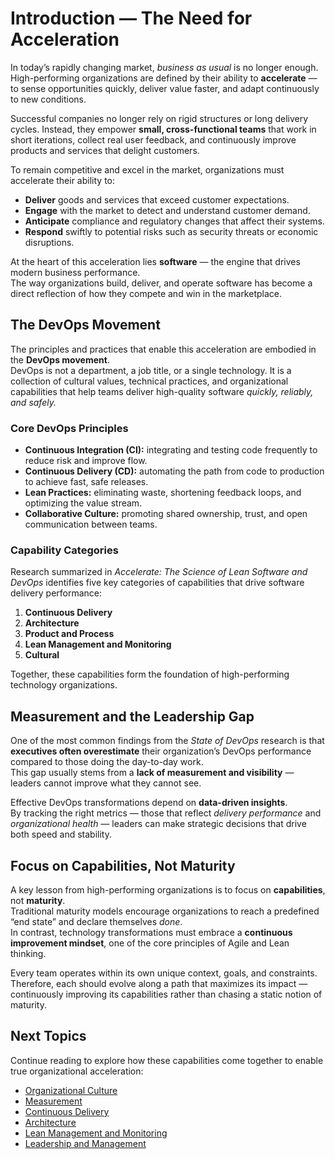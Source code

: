 
# Introduction — The Need for Acceleration

In today’s rapidly changing market, *business as usual* is no longer enough.  
High-performing organizations are defined by their ability to **accelerate** — to sense opportunities quickly, deliver value faster, and adapt continuously to new conditions.

Successful companies no longer rely on rigid structures or long delivery cycles. Instead, they empower **small, cross-functional teams** that work in short iterations, collect real user feedback, and continuously improve products and services that delight customers.

To remain competitive and excel in the market, organizations must accelerate their ability to:

- **Deliver** goods and services that exceed customer expectations.  
- **Engage** with the market to detect and understand customer demand.  
- **Anticipate** compliance and regulatory changes that affect their systems.  
- **Respond** swiftly to potential risks such as security threats or economic disruptions.

At the heart of this acceleration lies **software** — the engine that drives modern business performance.  
The way organizations build, deliver, and operate software has become a direct reflection of how they compete and win in the marketplace.

## The DevOps Movement

The principles and practices that enable this acceleration are embodied in the **DevOps movement**.  
DevOps is not a department, a job title, or a single technology. It is a collection of cultural values, technical practices, and organizational capabilities that help teams deliver high-quality software *quickly, reliably, and safely.*

### Core DevOps Principles

- **Continuous Integration (CI):** integrating and testing code frequently to reduce risk and improve flow.  
- **Continuous Delivery (CD):** automating the path from code to production to achieve fast, safe releases.  
- **Lean Practices:** eliminating waste, shortening feedback loops, and optimizing the value stream.  
- **Collaborative Culture:** promoting shared ownership, trust, and open communication between teams.

### Capability Categories

Research summarized in *Accelerate: The Science of Lean Software and DevOps* identifies five key categories of capabilities that drive software delivery performance:

1. **Continuous Delivery**
2. **Architecture**
3. **Product and Process**
4. **Lean Management and Monitoring**
5. **Cultural**

Together, these capabilities form the foundation of high-performing technology organizations.

## Measurement and the Leadership Gap

One of the most common findings from the *State of DevOps* research is that **executives often overestimate** their organization’s DevOps performance compared to those doing the day-to-day work.  
This gap usually stems from a **lack of measurement and visibility** — leaders cannot improve what they cannot see.

Effective DevOps transformations depend on **data-driven insights**.  
By tracking the right metrics — those that reflect *delivery performance* and *organizational health* — leaders can make strategic decisions that drive both speed and stability.

## Focus on Capabilities, Not Maturity

A key lesson from high-performing organizations is to focus on **capabilities**, not **maturity**.  
Traditional maturity models encourage organizations to reach a predefined “end state” and declare themselves *done*.  
In contrast, technology transformations must embrace a **continuous improvement mindset**, one of the core principles of Agile and Lean thinking.

Every team operates within its own unique context, goals, and constraints.  
Therefore, each should evolve along a path that maximizes its impact — continuously improving its capabilities rather than chasing a static notion of maturity.

## Next Topics

Continue reading to explore how these capabilities come together to enable true organizational acceleration:

- [Organizational Culture](./OrganizationalCulture/)
- [Measurement](./Measurement/)
- [Continuous Delivery](#)  
- [Architecture](#)  
- [Lean Management and Monitoring](#)  
- [Leadership and Management](#)


